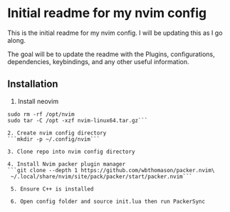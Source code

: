 # Initial readme for my nvim config

This is the initial readme for my nvim config. I will be updating this as I go along.

The goal will be to update the readme with the Plugins, configurations, dependencies, keybindings, and any other useful information.

## Installation

1. Install neovim
```curl -LO https://github.com/neovim/neovim/releases/latest/download/nvim-linux64.tar.gz
sudo rm -rf /opt/nvim
sudo tar -C /opt -xzf nvim-linux64.tar.gz```

2. Create nvim config directory
```mkdir -p ~/.config/nvim```

3. Clone repo into nvim config directory

4. Install Nvim packer plugin manager
```git clone --depth 1 https://github.com/wbthomason/packer.nvim\
 ~/.local/share/nvim/site/pack/packer/start/packer.nvim```

 5. Ensure C++ is installed

 6. Open config folder and source init.lua then run PackerSync
